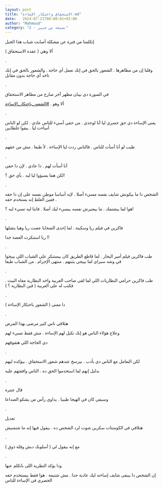 ```yaml
---
layout: post
title: "الاستحقاق واحتكار الإساءة.md"
date:   2024-07-21T00:00:01+03:00
author: "Mahmoud"
category: "2 - نصيحة من خبير"
---
```

إتكلمنا من فترة عن مشكلة أصابت شباب هذا الجيل

ألا وهي ( عقدة الاستحقاق )

.

وقلنا إن من مظاهرها . الشعور بالحق في إنك تعمل أي حاجة .
والشعور بالحق في إنك تاخد أي حاجة بدون مقابل

.

في الصورة دي بيبان مظهر آخر صارخ من مظاهر
الاستحقاق

ألا وهو .
[<u>\#الشعور_باحتكار_الإساءة</u>](https://www.facebook.com/hashtag/%D8%A7%D9%84%D8%B4%D8%B9%D9%88%D8%B1_%D8%A8%D8%A7%D8%AD%D8%AA%D9%83%D8%A7%D8%B1_%D8%A7%D9%84%D8%A5%D8%B3%D8%A7%D8%A1%D8%A9?__eep__=6&__cft__%5b0%5d=AZVL_1PcrvwhYAAu52H8UbC8XivK9nJqoBv7FZ2OaIKsqcrtiH7L--AiIfCEZonvHs1uO_VgfqP8t9YrUCc2BSDMvV2f9JUOPtM7_tScquUq6Yd2iK0QTS83WB0dsbtkMFrl2WunuskXAu5qiCK8WTo5MptKFdLvYo8ArYBa4LocHt34FxRmI3lGboFDDqHqKUE&__tn__=*NK-R)

.

يعني الإساءة دي حق حصري ليا أنا لوحدي . من حقي أسيء
للناس عادي . لكن لو الناس أساءت ليا . يبقوا غلطانين

.

طيب لو أنا أسأت للناس . فالناس ردت ليا الإساءة . لأ طبعا
. مش من حقهم

.

أنا أسأت لهم . دا عادي . لإن دا حقي

لكن هما يسيؤوا ليا ليه . بأي حق ؟!

.

الشخص دا ما بيكونش شايف نفسه مسيء أصلا . لإنه أساسا موطن
نفسه على إن دا حقه . ففين الغلط إنه يستخدم حقه

هوا لما بيشتمك . ما بيعتبرش نفسه بيسيء ليك أصلا . فانتا
ليه تسيء ليه ؟!

.

فاكرين في فيلم ريا وسكينة . لما إحدى الضحايا عضت ريا
وهيا بتقتلها

ريا استنكرت العضة جدا !!

.

طب فاكرين فيلم أمير البحار . لما قاطع الطريق كان بيستنكر
على الشباب اللي بيبخوا في وشه سبراي لما بييجي يثبتهم . منتهى الإجرام .
من الشباب طبعا

.

طب فاكرين حرامي البطاريات اللي لما لقى صاحب العربية واخد
البطارية معاه البيت . فكتب له على العربية ( فين البطارية ؟ )

.

دا معنى ( الشعور باحتكار الإساءة )

.

هتلاقي ناس كتير مرضى بهذا المرض

وعلاج هؤلاء الناس هو إنك تكيل لهم الإساءة . مش فقط تسيء
لهم

دي الحاجة اللي هتفوقهم

.

لكن التعامل مع الناس دي بأدب . بيرسخ عندهم شعور
الاستحقاق . بيؤكده ليهم

بدليل إنهم لما استخدموا الحق ده . الناس وافقتهم
عليه

.

قال عنترة

وسيفي كان في الهيجا طبيبا . يداوي رأس من يشكو
الصداعا

.

تعديل

هتلاقي في الكومنتات سكرين شوت لرد الشخص ده . بيقول فيها
إنه ما شتمنيش

.

مع إنه بيقول لي ( أسلوبك دبش وقلة ذوق )

.

ودا يؤكد النظرية اللى باتكلم عنها

إن الشخص دا بيبقى شايف إساءته ليك عادية جدا . مش شتيمة .
هوا فقط بيستخدم حقه الحصري في الإساءة للناس
